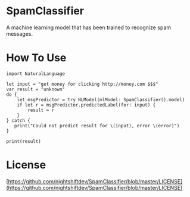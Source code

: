 # SpamClassifier
A machine learning model that has been trained to recognize spam messages.

# How To Use

```
import NaturalLanguage

let input = "get money for clicking http://money.com $$$"
var result = "unknown"
do {
    let msgPredictor = try NLModel(mlModel: SpamClassifier().model)
    if let r = msgPredictor.predictedLabel(for: input) {
        result = r
    }
} catch {
   print("Could not predict result for \(input), error \(error)")
}

print(result) 
```

# License
[https://github.com/nightshiftdev/SpamClassifier/blob/master/LICENSE](https://github.com/nightshiftdev/SpamClassifier/blob/master/LICENSE)
